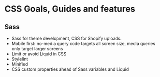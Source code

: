 # CSS Goals, Guides and features

## Sass

- Sass for theme development, CSS for Shopify uploads.
- Mobile first: no-media query code targets all screen size, media queries only target larger screens
- Limit or avoid Liquid in CSS
- Stylelint
- Minified
- CSS custom properties ahead of Sass variables and Liquid
